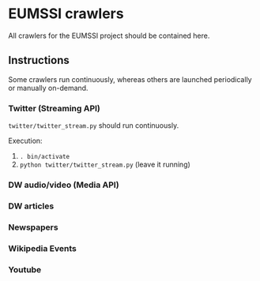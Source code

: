 # EUMSSI crawlers

All crawlers for the EUMSSI project should be contained here.

## Instructions

Some crawlers run continuously, whereas others are launched periodically or manually on-demand.

### Twitter (Streaming API)

`twitter/twitter_stream.py` should run continuously.

Execution:
 1. `. bin/activate`
 2. `python twitter/twitter_stream.py` (leave it running)

### DW audio/video (Media API)

### DW articles

### Newspapers

### Wikipedia Events

### Youtube

